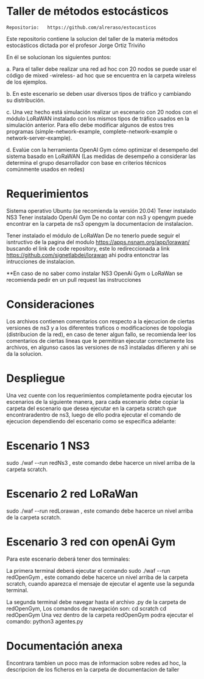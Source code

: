 # Taller de métodos estocásticos 

    Repositorio:   https://github.com/alreraso/estocasticos

Este repositorio contiene la solucion del taller de la materia métodos estocásticos
dictada por el profesor Jorge Ortiz Triviño

En él se solucionan los siguientes puntos:

a.    Para el taller debe realizar una red ad hoc con 20 nodos se puede usar el código de mixed -wireless- ad hoc que se encuentra en la carpeta wireless de los ejemplos.

b.    En este escenario se deben usar diversos tipos de tráfico y cambiando su distribución.

c.     Una vez hecho está simulación realizar un escenario con 20 nodos con el módulo LoRaWAN instalado con los mismos tipos de tráfico usados en la simulación anterior. Para ello debe modificar algunos de estos tres programas (simple-network-example, complete-network-example o network-server-example).

d.    Evalúe con la herramienta OpenAI Gym cómo optimizar el desempeño del sistema basado en LoRaWAN (Las medidas de desempeño a considerar las determina el grupo desarrollador con base en criterios técnicos comúnmente usados en redes)

# Requerimientos

Sistema operativo Ubuntu (se recomienda la versión 20.04)
Tener instalado NS3
Tener instalado OpenAI Gym
    De no contar con ns3 y opengym puede encontrar en la carpeta de ns3 opengym la documentacion de instalacion.

Tener instalado el módulo de LoRaWan
    De no tenerlo puede seguir el isntructivo de la pagina del modulo https://apps.nsnam.org/app/lorawan/ buscando el link de code repository, este lo redireccionada a link https://github.com/signetlabdei/lorawan ahi podra entonctrar las intrucciones de instalacion.

**En caso de no saber como instalar NS3 OpenAi Gym o LoRaWan se recomienda pedir en un pull request las instrucciones

# Consideraciones
Los archivos contienen comentarios con respecto a la ejecucion de ciertas versiones de ns3 y a los diferentes traficos o modificaciones
de topologia (distribucion de la red), en caso de tener algun fallo, se recomienda leer los comentarios de ciertas lineas que le permitiran ejecutar correctamente los archivos, en algunso casos las versiones de ns3 instaladas difieren y ahi se da la solucion.


# Despliegue

Una vez cuente con los requerimientos completamente podra ejecutar los escenarios de la siguiente manera, para cada escenario debe copiar la carpeta del escenario que desea ejecutar en la carpeta scratch que encontraradentro de ns3, luego de ello podra ejecutar el comando de ejecucion dependiendo del escenario como se especifica adelante:

 # Escenario 1 NS3

sudo ./waf --run redNs3 , este comando debe hacerce un nivel arriba de la carpeta scratch.

 # Escenario 2 red LoRaWan

sudo ./waf --run redLorawan , este comando debe hacerce un nivel arriba de la carpeta scratch.

# Escenario 3 red con openAi Gym

Para este escenario deberá tener dos terminales:

La primera terminal deberá ejecutar el comando sudo ./waf --run redOpenGym , este comando debe hacerce un nivel arriba de la carpeta scratch, cuando aparezca el mensaje de ejecutar el agente use la segunda terminal.

La segunda terminal debe navegar hasta el archivo .py de la carpeta de redOpenGym,
Los comandos de navegación son:
    cd scratch
    cd redOpenGym
Una vez dentro de la carpeta redOpenGym podra ejecutar el comando:  python3 agentes.py

# Documentación anexa

Encontrara tambien un poco mas de informacion sobre redes ad hoc, la descripcion de los ficheros en la carpeta de documentacion de taller

